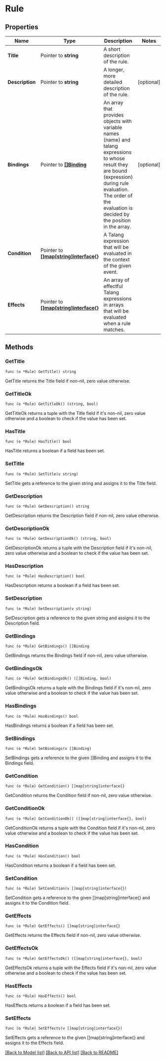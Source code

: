 # Rule

## Properties

Name | Type | Description | Notes
------------ | ------------- | ------------- | -------------
**Title** | Pointer to **string** | A short description of the rule. | 
**Description** | Pointer to **string** | A longer, more detailed description of the rule. | [optional] 
**Bindings** | Pointer to [**[]Binding**](Binding.md) | An array that provides objects with variable names (name) and talang expressions to whose result they are bound (expression) during rule evaluation. The order of the evaluation is decided by the position in the array. | [optional] 
**Condition** | Pointer to [**[]map[string]interface{}**](map[string]interface{}.md) | A Talang expression that will be evaluated in the context of the given event. | 
**Effects** | Pointer to [**[]map[string]interface{}**](map[string]interface{}.md) | An array of effectful Talang expressions in arrays that will be evaluated when a rule matches. | 

## Methods

### GetTitle

`func (o *Rule) GetTitle() string`

GetTitle returns the Title field if non-nil, zero value otherwise.

### GetTitleOk

`func (o *Rule) GetTitleOk() (string, bool)`

GetTitleOk returns a tuple with the Title field if it's non-nil, zero value otherwise
and a boolean to check if the value has been set.

### HasTitle

`func (o *Rule) HasTitle() bool`

HasTitle returns a boolean if a field has been set.

### SetTitle

`func (o *Rule) SetTitle(v string)`

SetTitle gets a reference to the given string and assigns it to the Title field.

### GetDescription

`func (o *Rule) GetDescription() string`

GetDescription returns the Description field if non-nil, zero value otherwise.

### GetDescriptionOk

`func (o *Rule) GetDescriptionOk() (string, bool)`

GetDescriptionOk returns a tuple with the Description field if it's non-nil, zero value otherwise
and a boolean to check if the value has been set.

### HasDescription

`func (o *Rule) HasDescription() bool`

HasDescription returns a boolean if a field has been set.

### SetDescription

`func (o *Rule) SetDescription(v string)`

SetDescription gets a reference to the given string and assigns it to the Description field.

### GetBindings

`func (o *Rule) GetBindings() []Binding`

GetBindings returns the Bindings field if non-nil, zero value otherwise.

### GetBindingsOk

`func (o *Rule) GetBindingsOk() ([]Binding, bool)`

GetBindingsOk returns a tuple with the Bindings field if it's non-nil, zero value otherwise
and a boolean to check if the value has been set.

### HasBindings

`func (o *Rule) HasBindings() bool`

HasBindings returns a boolean if a field has been set.

### SetBindings

`func (o *Rule) SetBindings(v []Binding)`

SetBindings gets a reference to the given []Binding and assigns it to the Bindings field.

### GetCondition

`func (o *Rule) GetCondition() []map[string]interface{}`

GetCondition returns the Condition field if non-nil, zero value otherwise.

### GetConditionOk

`func (o *Rule) GetConditionOk() ([]map[string]interface{}, bool)`

GetConditionOk returns a tuple with the Condition field if it's non-nil, zero value otherwise
and a boolean to check if the value has been set.

### HasCondition

`func (o *Rule) HasCondition() bool`

HasCondition returns a boolean if a field has been set.

### SetCondition

`func (o *Rule) SetCondition(v []map[string]interface{})`

SetCondition gets a reference to the given []map[string]interface{} and assigns it to the Condition field.

### GetEffects

`func (o *Rule) GetEffects() []map[string]interface{}`

GetEffects returns the Effects field if non-nil, zero value otherwise.

### GetEffectsOk

`func (o *Rule) GetEffectsOk() ([]map[string]interface{}, bool)`

GetEffectsOk returns a tuple with the Effects field if it's non-nil, zero value otherwise
and a boolean to check if the value has been set.

### HasEffects

`func (o *Rule) HasEffects() bool`

HasEffects returns a boolean if a field has been set.

### SetEffects

`func (o *Rule) SetEffects(v []map[string]interface{})`

SetEffects gets a reference to the given []map[string]interface{} and assigns it to the Effects field.


[[Back to Model list]](../README.md#documentation-for-models) [[Back to API list]](../README.md#documentation-for-api-endpoints) [[Back to README]](../README.md)


